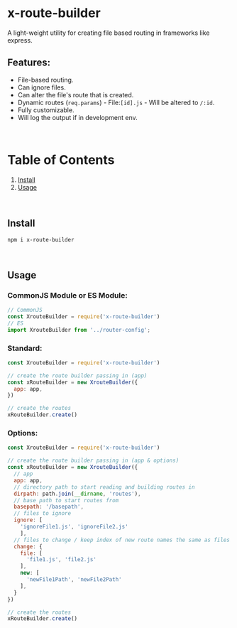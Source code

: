 
# x-route-builder

A light-weight utility for creating file based routing in frameworks like express.


## Features:

- File-based routing.
- Can ignore files.
- Can alter the file's route that is created.
- Dynamic routes (`req.params`) - File:`[id].js` - Will be altered to `/:id`.
- Fully customizable.
- Will log the output if in development env.

<br />

# Table of Contents
1. [ Install ](#install) <br />
2. [ Usage ](#examples) <br />

<br />

<a name="install"></a>
## Install

```console
npm i x-route-builder 
```

<br />

<a name="examples"></a>
## Usage


### CommonJS Module or ES Module:

```js
// CommonJS
const XrouteBuilder = require('x-route-builder')
// ES
import XrouteBuilder from '../router-config';
```


### Standard:

```js
const XrouteBuilder = require('x-route-builder')

// create the route builder passing in (app)
const xRouteBuilder = new XrouteBuilder({
  app: app,
})

// create the routes
xRouteBuilder.create()
```


### Options:

```js
const XrouteBuilder = require('x-route-builder')

// create the route builder passing in (app & options)
const xRouteBuilder = new XrouteBuilder({
  // app
  app: app,
  // directory path to start reading and building routes in
  dirpath: path.join(__dirname, 'routes'),
  // base path to start routes from
  basepath: '/basepath',
  // files to ignore
  ignore: [
    'ignoreFile1.js', 'ignoreFile2.js'
    ],
  // files to change / keep index of new route names the same as files
  change: {
    file: [
      'file1.js', 'file2.js'
    ],
    new: [
      'newFile1Path', 'newFile2Path'
    ],
  }
})

// create the routes
xRouteBuilder.create()
```

